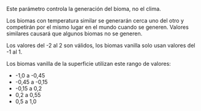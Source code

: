 Este parámetro controla la generación del bioma, no el clima.

Los biomas con temperatura similar se generarán cerca uno del otro y competirán por el mismo lugar en el mundo cuando se generen. Valores similares causará que algunos biomas no se generen.

Los valores del -2 al 2 son válidos, los biomas vanilla solo usan valores del -1 al 1.

Los biomas vanilla de la superficie utilizan este rango de valores:

* -1,0 a -0,45
* -0,45 a -0,15
* -0,15 a 0,2
* 0,2 a 0,55
* 0,5 a 1,0
